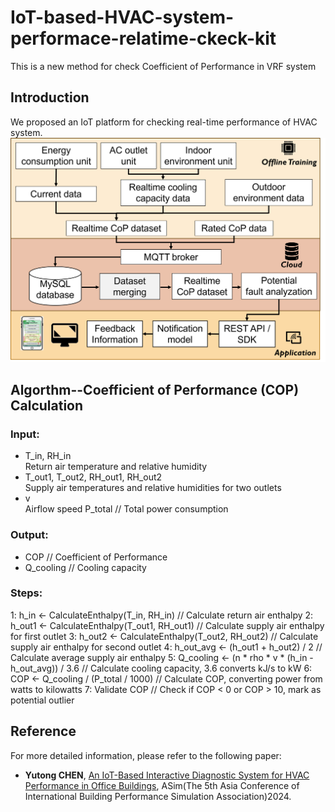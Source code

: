 # IoT-based-HVAC-system-performace-relatime-ckeck-kit
This is a new method for check Coefficient of Performance in VRF system 
## Introduction
We proposed an IoT platform for checking real-time performance of HVAC system.
![flowchart](Image/flowchart.png)
## Algorthm--Coefficient of Performance (COP) Calculation

### Input: 
- T_in, RH_in \
 Return air temperature and relative humidity
- T_out1, T_out2, RH_out1, RH_out2 \
 Supply air temperatures and relative humidities for two outlets
- v \
Airflow speed
P_total // Total power consumption

### Output: 
- COP // Coefficient of Performance
-   Q_cooling // Cooling capacity

### Steps:
1: h_in ← CalculateEnthalpy(T_in, RH_in) // Calculate return air enthalpy
2: h_out1 ← CalculateEnthalpy(T_out1, RH_out1) // Calculate supply air enthalpy for first outlet
3: h_out2 ← CalculateEnthalpy(T_out2, RH_out2) // Calculate supply air enthalpy for second outlet
4: h_out_avg ← (h_out1 + h_out2) / 2 // Calculate average supply air enthalpy
5: Q_cooling ← (n * rho * v * (h_in - h_out_avg)) / 3.6 // Calculate cooling capacity, 3.6 converts kJ/s to kW
6: COP ← Q_cooling / (P_total / 1000) // Calculate COP, converting power from watts to kilowatts
7: Validate COP // Check if COP < 0 or COP > 10, mark as potential outlier

## Reference
For more detailed information, please refer to the following paper:
- __Yutong CHEN__,
[An IoT-Based Interactive Diagnostic System for HVAC Performance in Office Buildings](https://publications.ibpsa.org/asim-conference-proceedings/), ASim(The 5th Asia Conference of International Building
Performance Simulation Association)2024.



